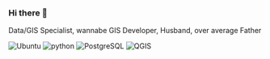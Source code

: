 ### Hi there 👋

<!--
**SimoParmeg/SimoParmeg** is a ✨ _special_ ✨ repository because its `README.md` (this file) appears on your GitHub profile.

Here are some ideas to get you started:

- 🔭 I’m currently working on ...
- 🌱 I’m currently learning ...
- 👯 I’m looking to collaborate on ...
- 🤔 I’m looking for help with ...
- 💬 Ask me about ...
- 📫 How to reach me: ...
- 😄 Pronouns: ...
- ⚡ Fun fact: ...
-->
Data/GIS Specialist, wannabe GIS Developer, Husband, over average Father

![Ubuntu](https://img.shields.io/badge/Linux-orange?logo=linux&logoColor=black) ![python](https://img.shields.io/badge/-Python-black?logo=Python&color=blue&logoColor=ffd700) ![PostgreSQL](https://img.shields.io/badge/-PostgreSQL-336791?&logo=postgresql&logoColor=white)
![QGIS](https://simpleicons.org/icons/qgis.svg)
